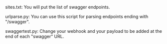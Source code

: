 sites.txt: You will put the list of swagger endpoints.

urlparse.py: You can use this script for parsing endpoints ending with "/swagger".

swaggertest.py: Change your webhook and your payload to be added at the end of each "swagger" URL.